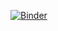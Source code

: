 [![Binder](https://mybinder.org/badge_logo.svg)](https://mybinder.org/v2/gh/linx-dewi-greenwood/data71011-binder/HEAD)
